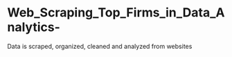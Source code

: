 # Web_Scraping_Top_Firms_in_Data_Analytics-
Data is scraped, organized, cleaned and analyzed from websites
